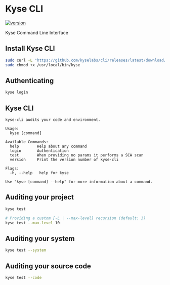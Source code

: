 # Kyse CLI

[![version](https://img.shields.io/github/tag/kyselabs/cli.svg)](https://github.com/kyselabs/cli/releases/latest)

Kyse Command Line Interface

## Install Kyse CLI

```bash
sudo curl -L "https://github.com/kyselabs/cli/releases/latest/download/kyse-$(uname -s)-$(uname -m)" -o /usr/local/bin/kyse
sudo chmod +x /usr/local/bin/kyse
```

## Authenticating

```bash
kyse login
```

## Kyse CLI

```
kyse-cli audits your code and environment.

Usage:
  kyse [command]

Available Commands:
  help        Help about any command
  login       Authentication
  test        When providing no params it performs a SCA scan
  version     Print the version number of kyse-cli

Flags:
  -h, --help   help for kyse

Use "kyse [command] --help" for more information about a command.
```

## Auditing your project

```bash
kyse test

# Providing a custom [-L | --max-level] recursion (default: 3)
kyse test --max-level 10
```

## Auditing your system

```bash
kyse test --system
```

## Auditing your source code

```bash
kyse test --code
```
